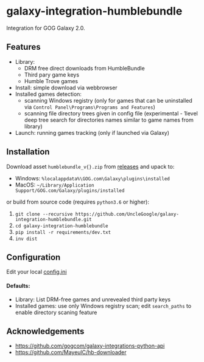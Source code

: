 # galaxy-integration-humblebundle

Integration for GOG Galaxy 2.0.

## Features

* Library:
    * DRM free direct downloads from HumbleBundle
    * Third pary game keys
    * Humble Trove games
* Install: simple download via webbrowser
* Installed games detection:
    * scanning Windows registry (only for games that can be uninstalled via `Control Panel\Programs\Programs and Features`)
    * scanning file directory trees given in config file (experimental - 1level deep tree search for directories names similar to game names from library)
* Launch: running games tracking (only if launched via Galaxy)

## Installation

Download asset `humblebundle_v{}.zip` from [releases][1] and upack to:
- Windows: `%localappdata%\GOG.com\Galaxy\plugins\installed`
- MacOS: `~/Library/Application Support/GOG.com/Galaxy/plugins/installed`

or build from source code (requires `python3.6` or higher):

1. `git clone --recursive https://github.com/UncleGoogle/galaxy-integration-humblebundle.git`
2. `cd galaxy-integration-humblebundle`
3. `pip install -r requirements/dev.txt`
4. `inv dist`

## Configuration

Edit your local [config.ini](src/config.ini)

#### Defaults:
- Library: List DRM-free games and unrevealed third party keys
- Installed games: use only Windows registry scan; edit `search_paths` to enable directory scaning feature

## Acknowledgements
- https://github.com/gogcom/galaxy-integrations-python-api
- https://github.com/MayeulC/hb-downloader

[1]: https://github.com/UncleGoogle/galaxy-integration-humblebundle/releases
